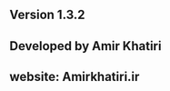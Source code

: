 Version 1.3.2
-----------------------------------------------------------
Developed by Amir Khatiri
-----------------------------------------------------------
website: Amirkhatiri.ir
-----------------------------------------------------------
